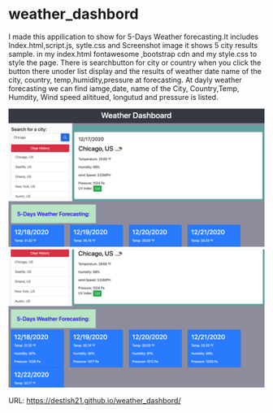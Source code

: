 # weather_dashbord

I made this appilication to show for 5-Days Weather forecasting.It includes Index.html,script.js, sytle.css and Screenshot image it shows 5 city results sample.
in my index.html fontawesome ,bootstrap cdn and my style.css to style the page.
There is searchbutton for city or country when you click the button there unoder list display and the results of weather date name of the city, country, temp,humidity,pressure at forecasting.
At dayly weather forecasting we can find iamge,date, name of the City, Country,Temp, Humdity, Wind speed alititued, longutud and pressure is listed.

![weather_dashbord](Screenshot1.png)
![weather_dashbord](Screenshot2.png)


URL:  https://destish21.github.io/weather_dashbord/